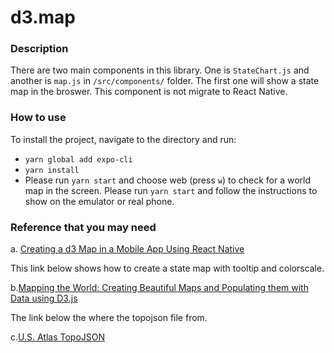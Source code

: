 # d3.map
### Description
There are two main components in this library. One is `StateChart.js` and another is `map.js` in `/src/components/` folder. The first one will show a state map in the broswer. This component is not migrate to React Native.

### How to use
To install the project, navigate to the directory and run:
- `yarn global add expo-cli`
- `yarn install`
- Please run `yarn start` and choose web (press `w`) to check for a world map in the screen. Please run `yarn start` and follow the instructions to show on the emulator or real phone.

### Reference that you may need
a. [Creating a d3 Map in a Mobile App Using React Native](https://medium.com/nightingale/creating-a-d3-map-in-a-mobile-app-using-react-native-46da1e6b3be6)

This link below shows how to create a state map with tooltip and colorscale.

b.[Mapping the World: Creating Beautiful Maps and Populating them with Data using D3.js ](https://soshace.com/mapping-the-world-creating-beautiful-maps-and-populating-them-with-data-using-d3-js/?hmsr=joyk.com&utm_source=joyk.com&utm_medium=referral)

The link below the where the topojson file from.

c.[U.S. Atlas TopoJSON](https://github.com/topojson/us-atlas)

